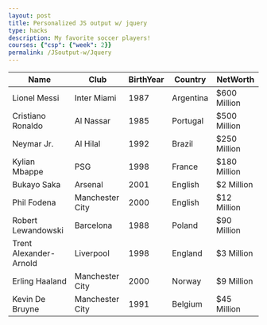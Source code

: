 ```yaml
---
layout: post
title: Personalized JS output w/ jquery
type: hacks
description: My favorite soccer players!
courses: {"csp": {"week": 2}}
permalink: /JSoutput-w/Jquery
---
```





<!-- Head contains information to Support the Document -->
<head>
    <!-- load jQuery and DataTables output style and scripts -->
    <link rel="stylesheet" type="text/css" href="https://cdn.datatables.net/1.13.4/css/jquery.dataTables.min.css">
    <script type="text/javascript" language="javascript" src="https://code.jquery.com/jquery-3.6.0.min.js"></script>
    <script>var define = null;</script>
    <script type="text/javascript" language="javascript" src="https://cdn.datatables.net/1.13.4/js/jquery.dataTables.min.js"></script>
</head>

<!-- Body contains the contents of the Document -->
<body>
    <table id="demo" class="table">
        <thead>
            <tr>
                <th>Name</th>
                <th>Club</th>
                <th>BirthYear</th>
                <th>Country</th>
                <th>NetWorth</th>
            </tr>
        </thead>
        <tbody>
            <tr>
                <td>Lionel Messi</td>
                <td>Inter Miami</td>
                <td>1987</td>
                <td>Argentina</td>
                <td>$600 Million</td>
            </tr>
            <tr>
                <td>Cristiano Ronaldo</td>
                <td>Al Nassar</td>
                <td>1985</td>
                <td>Portugal</td>
                <td>$500 Million</td>
            </tr>
            <tr>
                <td>Neymar Jr.</td>
                <td>Al Hilal</td>
                <td>1992</td>
                <td>Brazil</td>
                <td>$250 Million</td>
            </tr>
            <tr>
                <td>Kylian Mbappe</td>
                <td>PSG</td>
                <td>1998</td>
                <td>France</td>
                <td>$180 Million</td>
            </tr>
            <tr>
                <td>Bukayo Saka</td>
                <td>Arsenal</td>
                <td>2001</td>
                <td>English</td>
                <td>$2 Million</td>
            </tr>
            <tr>
                <td>Phil Fodena</td>
                <td>Manchester City</td>
                <td>2000</td>
                <td>English</td>
                <td>$12 Million</td>
            </tr>
            <tr>
                <td>Robert Lewandowski</td>
                <td>Barcelona</td>
                <td>1988</td>
                <td>Poland</td>
                <td>$90 Million</td>
            </tr>
            <tr>
                <td>Trent Alexander-Arnold</td>
                <td>Liverpool</td>
                <td>1998</td>
                <td>England</td>
                <td>$3 Million</td>
            </tr>
            <tr>
                <td>Erling Haaland</td>
                <td>Manchester City</td>
                <td>2000</td>
                <td>Norway</td>
                <td>$9 Million</td>
            </tr>
            <tr>
                <td>Kevin De Bruyne</td>
                <td>Manchester City</td>
                <td>1991</td>
                <td>Belgium</td>
                <td>$45 Million</td>
            </tr>
        </tbody>
    </table>
</body>

<!-- Script is used to embed executable code -->
<script>
    $("#demo").DataTable();
</script>
